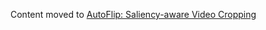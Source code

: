 Content moved to
[AutoFlip: Saliency-aware Video Cropping](https://google-ai-edge.github.io/mediapipe/solutions/autoflip)
